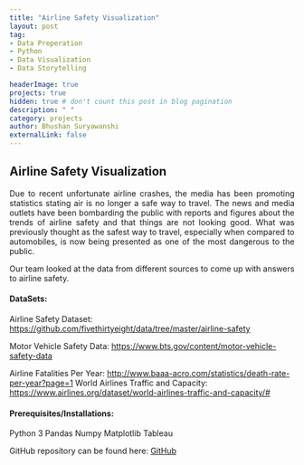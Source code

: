 ```yaml
---
title: "Airline Safety Visualization"
layout: post
tag: 
- Data Preperation 
- Python
- Data Visualization
- Data Storytelling

headerImage: true
projects: true
hidden: true # don't count this post in blog pagination
description: " "
category: projects
author: Bhushan Suryawanshi 
externalLink: false
---
```


## Airline Safety Visualization 
<p align='justify'>Due to recent unfortunate airline crashes, the media has been promoting statistics stating air is no longer a safe way to travel. 
The news and media outlets have been bombarding the public with reports and figures about the trends of airline safety and that things are not looking good. What was previously thought as the safest way to travel, especially when compared to automobiles, is now being presented as one of the most dangerous to the public. 

Our team looked at the data from different sources to come up with answers to airline safety. </p>  

#### DataSets:

Airline Safety Dataset: https://github.com/fivethirtyeight/data/tree/master/airline-safety

Motor Vehicle Safety Data: https://www.bts.gov/content/motor-vehicle-safety-data

Airline Fatalities Per Year: http://www.baaa-acro.com/statistics/death-rate-per-year?page=1 World Airlines Traffic and Capacity: https://www.airlines.org/dataset/world-airlines-traffic-and-capacity/#

#### Prerequisites/Installations:
Python 3
Pandas
Numpy
Matplotlib
Tableau


GitHub repository can be found here: [GitHub]( https://github.com)  
